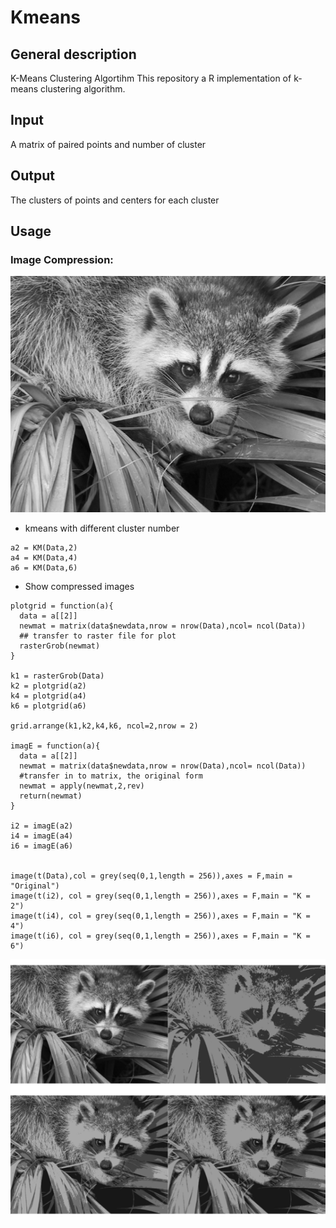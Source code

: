 # Kmeans

## General description
 
K-Means Clustering Algortihm
This repository a R implementation of k-means clustering algorithm.

## Input

A matrix of paired points and number of cluster

## Output

The clusters of points and centers for each cluster



## Usage

### Image Compression:

![alt text](https://raw.githubusercontent.com/TunChiehHsu/Kmeans/master/raccoon.png)

- kmeans with different cluster number


```
a2 = KM(Data,2)
a4 = KM(Data,4)
a6 = KM(Data,6)
```

- Show compressed images

```
plotgrid = function(a){
  data = a[[2]]
  newmat = matrix(data$newdata,nrow = nrow(Data),ncol= ncol(Data))
  ## transfer to raster file for plot
  rasterGrob(newmat)
}

k1 = rasterGrob(Data)
k2 = plotgrid(a2)
k4 = plotgrid(a4)
k6 = plotgrid(a6)

grid.arrange(k1,k2,k4,k6, ncol=2,nrow = 2)

imagE = function(a){
  data = a[[2]]
  newmat = matrix(data$newdata,nrow = nrow(Data),ncol= ncol(Data))
  #transfer in to matrix, the original form 
  newmat = apply(newmat,2,rev)
  return(newmat)
}

i2 = imagE(a2)
i4 = imagE(a4)
i6 = imagE(a6)


image(t(Data),col = grey(seq(0,1,length = 256)),axes = F,main = "Original")
image(t(i2), col = grey(seq(0,1,length = 256)),axes = F,main = "K = 2")
image(t(i4), col = grey(seq(0,1,length = 256)),axes = F,main = "K = 4")
image(t(i6), col = grey(seq(0,1,length = 256)),axes = F,main = "K = 6")
```

![alt text](https://raw.githubusercontent.com/TunChiehHsu/Kmeans/master/Rplot.png)


